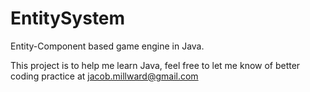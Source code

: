 EntitySystem
============

Entity-Component based game engine in Java.

This project is to help me learn Java, feel free to let me know of better coding practice at jacob.millward@gmail.com
